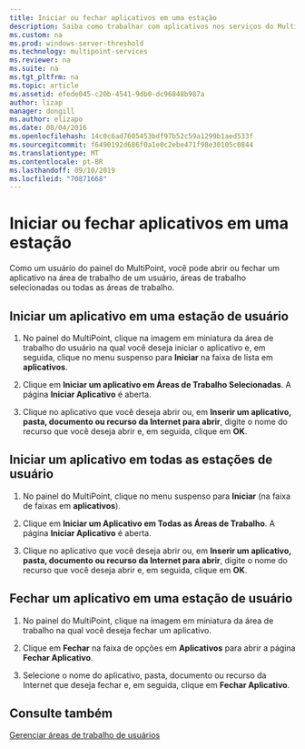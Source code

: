 ```yaml
---
title: Iniciar ou fechar aplicativos em uma estação
description: Saiba como trabalhar com aplicativos nos serviços do MultiPoint
ms.custom: na
ms.prod: windows-server-threshold
ms.technology: multipoint-services
ms.reviewer: na
ms.suite: na
ms.tgt_pltfrm: na
ms.topic: article
ms.assetid: efede045-c20b-4541-9db0-dc96848b987a
author: lizap
manager: dongill
ms.author: elizapo
ms.date: 08/04/2016
ms.openlocfilehash: 14c0c6ad7605453bdf97b52c59a1299b1aed533f
ms.sourcegitcommit: f6490192d686f0a1e0c2ebe471f98e30105c0844
ms.translationtype: MT
ms.contentlocale: pt-BR
ms.lasthandoff: 09/10/2019
ms.locfileid: "70871668"
---
```

# <a name="launch-or-close-applications-on-a-station"></a>Iniciar ou fechar aplicativos em uma estação
Como um usuário do painel do MultiPoint, você pode abrir ou fechar um aplicativo na área de trabalho de um usuário, áreas de trabalho selecionadas ou todas as áreas de trabalho.  
  
## <a name="launch-an-application-on-a-user-station"></a>Iniciar um aplicativo em uma estação de usuário  
  
1.  No painel do MultiPoint, clique na imagem em miniatura da área de trabalho do usuário na qual você deseja iniciar o aplicativo e, em seguida, clique no menu suspenso para **Iniciar** na faixa de lista em **aplicativos**.  
  
2.  Clique em **Iniciar um aplicativo em Áreas de Trabalho Selecionadas**. A página **Iniciar Aplicativo** é aberta.  
  
3.  Clique no aplicativo que você deseja abrir ou, em **Inserir um aplicativo, pasta, documento ou recurso da Internet para abrir**, digite o nome do recurso que você deseja abrir e, em seguida, clique em **OK**.  
  
## <a name="launch-an-application-on-all-user-stations"></a>Iniciar um aplicativo em todas as estações de usuário  
  
1.  No painel do MultiPoint, clique no menu suspenso para **Iniciar** (na faixa de faixas em **aplicativos**).  
  
2.  Clique em **Iniciar um Aplicativo em Todas as Áreas de Trabalho**. A página **Iniciar Aplicativo** é aberta.  
  
3.  Clique no aplicativo que você deseja abrir ou, em **Inserir um aplicativo, pasta, documento ou recurso da Internet para abrir**, digite o nome do recurso que você deseja abrir e, em seguida, clique em **OK**.  
  
## <a name="close-an-application-on-a-user-station"></a>Fechar um aplicativo em uma estação de usuário  
  
1.  No painel do MultiPoint, clique na imagem em miniatura da área de trabalho na qual você deseja fechar um aplicativo.  
  
2.  Clique em **Fechar** na faixa de opções em **Aplicativos** para abrir a página **Fechar Aplicativo**.  
  
3.  Selecione o nome do aplicativo, pasta, documento ou recurso da Internet que deseja fechar e, em seguida, clique em **Fechar Aplicativo**.  
  
## <a name="see-also"></a>Consulte também  
[Gerenciar áreas de trabalho de usuários](manage-user-desktops-using-multipoint-dashboard.md)  
  

